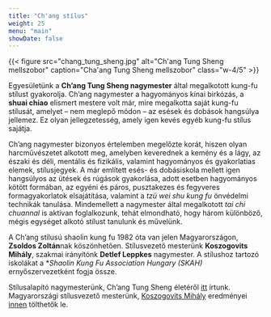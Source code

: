 ```yaml
---
title: "Ch'ang stílus"
weight: 25
menu: "main"
showDate: false
---
```

{{< figure src="chang_tung_sheng.jpg" alt="Ch'ang Tung Sheng mellszobor" caption="Cha'ang Tung Sheng mellszobor" class="w-4/5" >}}

Egyesületünk a **Ch’ang Tung Sheng nagymester** által megalkotott kung-fu stílust gyakorolja. Ch’ang nagymester a hagyományos kínai birkózás, a **shuai chiao** elismert mestere volt már, mire megalkotta saját kung-fu stílusát, amelyet – nem meglepő módon – az esések és dobások hangsúlya jellemez. Ez olyan jellegzetesség, amely igen kevés egyéb kung-fu stílus sajátja.

Ch’ang nagymester bizonyos értelemben megelőzte korát, hiszen olyan harcművészetet alkotott meg, amelyben keverednek a kemény és a lágy, az északi és déli, mentális és fizikális, valamint hagyományos és gyakorlatias elemek, stílusjegyek. A már említett esés- és dobásiskola mellett igen hangsúlyos az ütések és rúgások gyakorlása, adott esetben hagyományos kötött formában, az egyéni és páros, pusztakezes és fegyveres formagyakorlatok elsajátítása, valamint a *tzü wei shu kung fu* önvédelmi technikák tanulása. Mindemellett a nagymester által megalkotott *tai chi chuannal* is aktívan foglalkozunk, tehát elmondható, hogy három különböző, mégis egységet alkotó stílust tanulunk és művelünk.

A Ch’ang stílusú shaolin kung fu 1982 óta van jelen Magyarországon, **Zsoldos Zoltán**nak köszönhetően. Stílusvezető mesterünk **Koszogovits Mihály**, szakmai irányítónk **Detlef Leppkes** nagymester. A stílushoz tartozó iskolákat a **Shaolin Kung Fu Association Hungary (SKAH)* ernyőszervezetként fogja össze.

Stílusalapító nagymesterünk, Ch’ang Tung Sheng életéről [itt](/articles/chang-dung-sheng/) írtunk. Magyarországi stílusvezető mesterünk, [Koszogovits Mihály](https://www.ppk.elte.hu/munkatarsak/koszogovits-mihaly) eredményei [innen](/docs/Koszogovits-Mihaly-szakmai-tevekenysege.pdf) tölthetők le.
